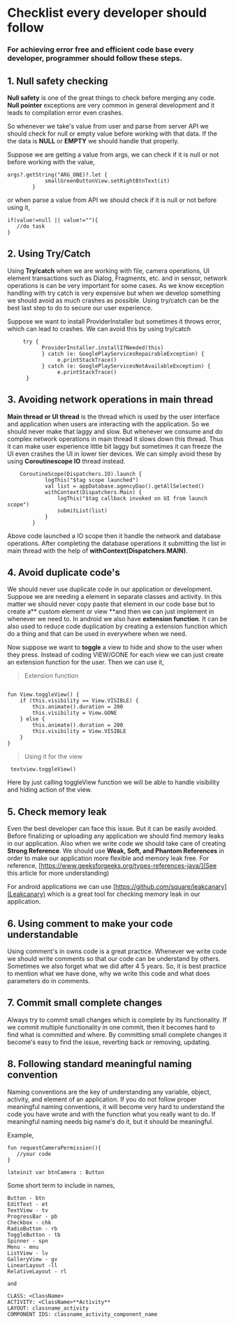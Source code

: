 # Checklist every developer should follow
### For achieving error free and efficient code base every developer, programmer should follow these steps.

## 1. Null safety checking
**Null safety** is one of the great things to check before merging any code. **Null pointer** exceptions are very common in general development and it leads to compilation error even crashes. 

So whenever we take's value from user and parse from server API we should check for null or empty value before working with that data. If the the data is **NULL** or **EMPTY** we should handle that properly.

Suppose we are getting a value from args, we can check if it is null or not before working with the value,

``` 
args?.getString("ARG_ONE)?.let {
            smallGreenButtonView.setRightBtnText(it)
        }
``` 
or when parse a value from API we should check if it is null or not before using it,


```
if(value!=null || value!=""){
   //do task
}
``` 
## 2. Using Try/Catch
Using **Try/catch** when we are working with file, camera operations, UI element transactions such as Dialog, Fragments, etc. and in sensor, network operations is can be very important for some cases. As we know exception handling with try catch is very expensive but when we develop something we should avoid as much crashes as possible. Using try/catch can be the best last step to do to secure our user experience.  

Suppose we want to install ProviderInstaller but sometimes it throws error, which can lead to crashes. We can avoid this by using try/catch


```
     try {
           ProviderInstaller.installIfNeeded(this)
           } catch (e: GooglePlayServicesRepairableException) {
                e.printStackTrace()
           } catch (e: GooglePlayServicesNotAvailableException) {
                e.printStackTrace()
      }
``` 
## 3. Avoiding network operations in main thread

**Main thread or UI thread** is the thread which is used by the user interface and application when users are interacting with the application. So we should never make that laggy and slow. But whenever we consume and do complex network operations in main thread it slows down this thread. Thus it can make user experience little bit laggy but sometimes it can freeze the UI even crashes the UI in lower tier devices. We can simply avoid these by using **Coroutinescope IO** thread instead.


```
    CoroutineScope(Dispatchers.IO).launch {
            logThis("$tag scope launched")
            val list = appDatabase.agencyDao().getAllSelected()
            withContext(Dispatchers.Main) {
                logThis("$tag callback invoked on UI from launch scope")
                submitList(list)
            }
        }
``` 
Above code launched a IO scope then it handle the network and database operations. After completing the database operations it submitting the list in main thread with the help of **withContext(Dispatchers.MAIN)**.

## 4. Avoid duplicate code's

We should never use duplicate code in our application or development. Suppose we are needing a element in separate classes and activity. In this matter we should never copy paste that element in our code base but to create a** custom element or view **and then we can just implement in whenever we need to.
In android we also have **extension function**. It can be also used to reduce code duplication by creating a extension function which do a thing and that can be used in everywhere when we need. 

Now suppose we want to **toggle** a view to hide and show to the user when they press. Instead of coding VIEW/GONE for each view we can just create an extension function for the user. Then we can use it,

> Extension function

```

fun View.toggleView() {
    if (this.visibility == View.VISIBLE) {
        this.animate().duration = 200
        this.visibility = View.GONE
    } else {
        this.animate().duration = 200
        this.visibility = View.VISIBLE
    }
}
``` 
> Using it for the view

```
 textview.toggleView()
``` 
Here by just calling toggleView function we will be able to handle visibility and hiding action of the view.

## 5. Check memory leak 
Even the best developer can face this issue. But it can be easily avoided. Before finalizing or uploading any application we should find memory leaks in our application. Also when we write code we should take care of creating **Strong Reference**. We should use **Weak, Soft, and Phantom References** in order to make our application more flexible and memory leak free. 
For reference, [https://www.geeksforgeeks.org/types-references-java/](See this article for more understanding)

For android applications we can use [https://github.com/square/leakcanary](Leakcanary) which is a great tool for checking memory leak in our application. 

## 6. Using comment to make your code understandable 

Using comment's in owns code is a great practice. Whenever we write code we should write comments so that our code can be understand by others. Sometimes we also forget what we did after 4 5 years. So, it is best practice to mention what we have done, why we write this code and what does parameters do in comments. 

## 7. Commit small complete changes 

Always try to commit small changes which is complete by its functionality.  If we commit multiple functionality in one commit, then it becomes hard to find what is committed and where. By committing small complete changes it become's easy to find the issue, reverting back or removing, updating.  

## 8. Following standard meaningful naming convention 
Naming conventions are the key of understanding any variable, object, activity, and element of an application. If you do not follow proper meaningful naming conventions, it will become very hard to understand the code you have wrote and with the function what you really want to do. If meaningful naming needs big name's do it, but it should be meaningful.

Example, 

```
fun requestCameraPermission(){
   //your code
}

lateinit var btnCamera : Button 
``` 
Some short term to include in names,

```
Button - btn
EditText - et
TextView - tv
ProgressBar - pb
Checkbox - chk
RadioButton - rb
ToggleButton - tb
Spinner - spn
Menu - mnu
ListView - lv
GalleryView - gv
LinearLayout -ll
RelativeLayout - rl

and 

CLASS: <ClassName>
ACTIVITY: <ClassName>**Activity**
LAYOUT: classname_activity
COMPONENT IDS: classname_activity_component_name
``` 


